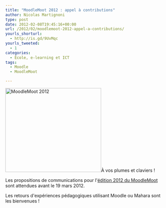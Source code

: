 ```yaml
---
title: "MoodleMoot 2012 : appel à contributions"
author: Nicolas Martignoni
type: post
date: 2012-02-08T19:45:16+00:00
url: /2012/02/moodlemoot-2012-appel-a-contributions/
yourls_shorturl:
  - http://is.gd/9UvMqc
yourls_tweeted:
  - 1
categories:
  - École, e-learning et ICT
tags:
  - Moodle
  - MoodleMoot

---
```

[<img class="size-medium wp-image-891 alignright" title="Logo MoodleMoot 2012" src="https://blog.martignoni.net/wp-content/uploads/2012/02/Logo-Moodle-Moot-2012-300x263.jpg" alt="MoodleMoot 2012" width="300" height="263" srcset="https://blog.martignoni.net/wp-content/uploads/2012/02/Logo-Moodle-Moot-2012-300x263.jpg 300w, https://blog.martignoni.net/wp-content/uploads/2012/02/Logo-Moodle-Moot-2012.jpg 536w" sizes="(max-width: 300px) 100vw, 300px" />][1]À vos plumes et claviers !

Les propositions de communications pour l'[édition 2012 du MoodleMoot][2] sont attendues avant le 19 mars 2012.

Les retours d'expériences pédagogiques utilisant Moodle ou Mahara sont les bienvenues !

 [1]: http://http://moodlemoot2012.unimes.fr/
 [2]: http://moodlemoot2012.unimes.fr/ "MoodleMoot 2012"
